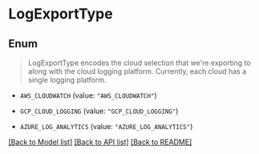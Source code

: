 # LogExportType

## Enum
> LogExportType encodes the cloud selection that we're exporting to along with the cloud logging platform.  Currently, each cloud has a single logging platform.

* `AWS_CLOUDWATCH` (value: `"AWS_CLOUDWATCH"`)

* `GCP_CLOUD_LOGGING` (value: `"GCP_CLOUD_LOGGING"`)

* `AZURE_LOG_ANALYTICS` (value: `"AZURE_LOG_ANALYTICS"`)


[[Back to Model list]](../README.md#documentation-for-models) [[Back to API list]](../README.md#documentation-for-api-endpoints) [[Back to README]](../README.md)


